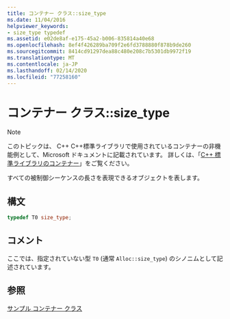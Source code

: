 ```yaml
---
title: コンテナー クラス::size_type
ms.date: 11/04/2016
helpviewer_keywords:
- size_type typedef
ms.assetid: e02de8af-e175-45a2-b006-835814a40e68
ms.openlocfilehash: 8ef4f426289ba709f2e6fd3788880f878b9de260
ms.sourcegitcommit: 8414cd91297dea88c480e208c7b5301db9972f19
ms.translationtype: MT
ms.contentlocale: ja-JP
ms.lasthandoff: 02/14/2020
ms.locfileid: "77258160"
---
```

# <a name="container-classsize_type"></a>コンテナー クラス::size_type

> [!NOTE]
> このトピックは、 C++ C++標準ライブラリで使用されているコンテナーの非機能例として、Microsoft ドキュメントに記載されています。 詳しくは、「[C++ 標準ライブラリのコンテナー](../standard-library/stl-containers.md)」をご覧ください。

すべての被制御シーケンスの長さを表現できるオブジェクトを表します。

## <a name="syntax"></a>構文

```cpp
typedef T0 size_type;
```

## <a name="remarks"></a>コメント

ここでは、指定されていない型 `T0` (通常 `Alloc::size_type`) のシノニムとして記述されています。

## <a name="see-also"></a>参照

[サンプル コンテナー クラス](../standard-library/sample-container-class.md)
